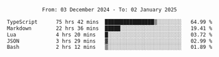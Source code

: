 <div align="center">
<p style="text-align: center;">
<!--START_SECTION:waka-->

```txt
From: 03 December 2024 - To: 02 January 2025

TypeScript      75 hrs 42 mins  ████████████████▒░░░░░░░░   64.99 %
Markdown        22 hrs 36 mins  █████░░░░░░░░░░░░░░░░░░░░   19.41 %
Lua             4 hrs 20 mins   █░░░░░░░░░░░░░░░░░░░░░░░░   03.72 %
JSON            3 hrs 29 mins   ▓░░░░░░░░░░░░░░░░░░░░░░░░   02.99 %
Bash            2 hrs 12 mins   ▒░░░░░░░░░░░░░░░░░░░░░░░░   01.89 %
```

<!--END_SECTION:waka-->
</p>
</div>
